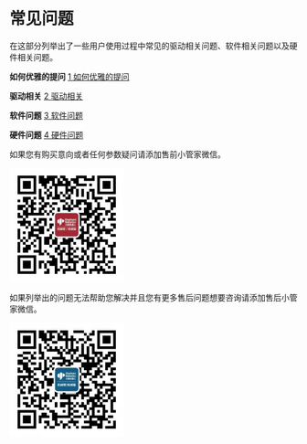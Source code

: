# 常见问题


在这部分列举出了一些用户使用过程中常见的驱动相关问题、软件相关问题以及硬件相关问题。

**如何优雅的提问** 
[1 如何优雅的提问](../14-IssueFAQ/14.0-how_to_ask.md)

**驱动相关** 
[2 驱动相关](../14-IssueFAQ/14.1-driver.md)

**软件问题**
[3 软件问题](../14-IssueFAQ/14.2-software.md)

**硬件问题**
[4 硬件问题](../14-IssueFAQ/14.3-hardware.md)

如果您有购买意向或者任何参数疑问请添加售前小管家微信。

<img width = '200' height ='200' src ="../resourse/14-IssueFAQ/微信图片_20220225152258.jpg"/>


如果列举出的问题无法帮助您解决并且您有更多售后问题想要咨询请添加售后小管家微信。
<!-- ![](../resources/14-IssueFAQ/微信图片_20220225152258.jpg) -->
<img width = '200' height ='200' src ="../resourse/14-IssueFAQ/微信图片_20220225152533.jpg"/>

